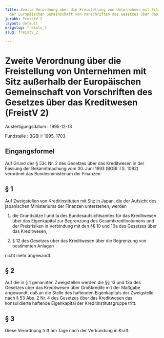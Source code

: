 ```yaml
---
Title: Zweite Verordnung über die Freistellung von Unternehmen mit Sitz außerhalb
  der Europäischen Gemeinschaft von Vorschriften des Gesetzes über das Kreditwesen
jurabk: FreistV 2
layout: default
origslug: freistv_2
slug: freistv_2

---
```


# Zweite Verordnung über die Freistellung von Unternehmen mit Sitz außerhalb der Europäischen Gemeinschaft von Vorschriften des Gesetzes über das Kreditwesen (FreistV 2)

Ausfertigungsdatum
:   1995-12-13

Fundstelle
:   BGBl I: 1995, 1703

## Eingangsformel

Auf Grund des § 53c Nr. 2 des Gesetzes über das Kreditwesen in der
Fassung der Bekanntmachung vom 30. Juni 1993 (BGBl. I S. 1082)
verordnet das Bundesministerium der Finanzen:

## § 1

Auf Zweigstellen von Kreditinstituten mit Sitz in Japan, die der
Aufsicht des japanischen Ministeriums der Finanzen unterstehen, werden

1.  die Grundsätze I und Ia des Bundesaufsichtsamtes für das Kreditwesen
    über das Eigenkapital zur Begrenzung des Gesamtkreditvolumens und der
    Preisrisiken in Verbindung mit den §§ 10 und 10a des Gesetzes über das
    Kreditwesen,


2.  § 12 des Gesetzes über das Kreditwesen über die Begrenzung von
    bestimmten Anlagen



nicht mehr angewandt.

## § 2

Auf die in § 1 genannten Zweigstellen werden die §§ 13 und 13a des
Gesetzes über das Kreditwesen über Großkredite mit der Maßgabe
angewandt, daß an die Stelle des haftenden Eigenkapitals der
Zweigstelle nach § 53 Abs. 2 Nr. 4 des Gesetzes über das Kreditwesen
das konsolidierte haftende Eigenkapital der Kreditinstitutsgruppe
tritt.

## § 3

Diese Verordnung tritt am Tage nach der Verkündung in Kraft.

